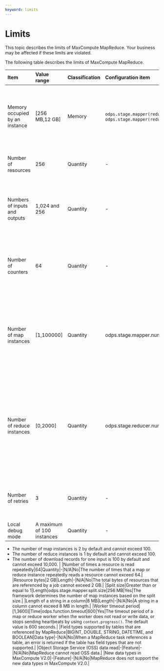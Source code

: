```yaml
---
keyword: limits
---
```


# Limits

This topic describes the limits of MaxCompute MapReduce. Your business may be affected if these limits are violated.

The following table describes the limits of MaxCompute MapReduce.

|Item|Value range|Classification|Configuration item|Default value|Configurable|Description|
|:---|:----------|:-------------|:-----------------|:------------|:-----------|:----------|
|Memory occupied by an instance|\[256 MB,12 GB\]|Memory|`odps.stage.mapper(reducer).mem` and `odps.stage.mapper(reducer).jvm.mem`|2,048 MB and 1,024 MB|Yes|The memory occupied by a single map or reduce instance. The memory consists of two parts: the framework memory, which is 2,048 MB by default, and Java Virtual Machine \(JVM\) heap memory, which is 1,024 MB by default.|
|Number of resources|256|Quantity|-|N/A|No|Each job can reference up to 256 resources. Each table or archive is considered as one resource.|
|Numbers of inputs and outputs|1,024 and 256|Quantity|-|N/A|No|The number of the inputs of a job cannot exceed 1,024, and that of the outputs of a job cannot exceed 256. A partition of a table is regarded as one input. The number of tables cannot exceed 64.|
|Number of counters|64|Quantity|-|N/A|No|The number of custom counters in a job cannot exceed 64. The counter group name and counter name cannot contain number signs \(\#\). The total length of the two names cannot exceed 100 characters.|
|Number of map instances|\[1,100000\]|Quantity|odps.stage.mapper.num|N/A|Yes|The number of map instances in a job is calculated by the framework based on the split size. If no input table is specified, you can set the odps.stage.mapper.num parameter to specify the number of map instances. The value ranges from 1 to 100,000.|
|Number of reduce instances|\[0,2000\]|Quantity|odps.stage.reducer.num|N/A|Yes|By default, the number of reduce instances in a job is 25% of the number of map instances. You can set the number to a value that ranges from 0 to 2,000. Reduce instances process much more data than map instances, which may result in long processing time in the reduce stage. A job can have 2,000 reduce instances at most.|
|Number of retries|3|Quantity|-|N/A|No|The maximum number of retries that are allowed for a map or reduce instance is 3. Exceptions that do not allow retries may cause jobs to fail.|
|Local debug mode|A maximum of 100 instances|Quantity|-|N/A|No|In local debug mode:

-   The number of map instances is 2 by default and cannot exceed 100.
-   The number of reduce instances is 1 by default and cannot exceed 100.
-   The number of download records for one input is 100 by default and cannot exceed 10,000. |
|Number of times a resource is read repeatedly|64|Quantity|-|N/A|No|The number of times that a map or reduce instance repeatedly reads a resource cannot exceed 64.|
|Resource bytes|2 GB|Length|-|N/A|No|The total bytes of resources that are referenced by a job cannot exceed 2 GB.|
|Split size|Greater than or equal to 1|Length|odps.stage.mapper.split.size|256 MB|Yes|The framework determines the number of map instances based on the split size.|
|Length of a string in a column|8 MB|Length|-|N/A|No|A string in a column cannot exceed 8 MB in length.|
|Worker timeout period|\[1,3600\]|Time|odps.function.timeout|600|Yes|The timeout period of a map or reduce worker when the worker does not read or write data, or stops sending heartbeats by using `context.progress()`. The default value is 600 seconds.|
|Field types supported by tables that are referenced by MapReduce|BIGINT, DOUBLE, STRING, DATETIME, and BOOLEAN|Data type|-|N/A|No|When a MapReduce task references a table, an error is returned if the table has field types that are not supported.|
|Object Storage Service \(OSS\) data read|-|Feature|-|N/A|No|MapReduce cannot read OSS data.|
|New data types in MaxCompute V2.0|-|Feature|-|N/A|No|MapReduce does not support the new data types in MaxCompute V2.0.|

